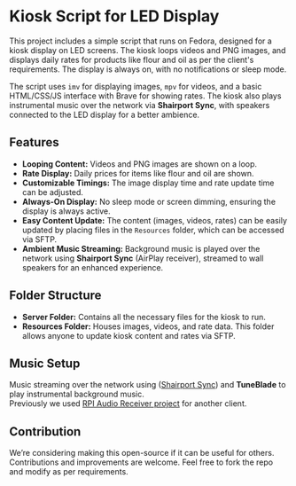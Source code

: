 # Kiosk Script for LED Display

This project includes a simple script that runs on Fedora, designed for a kiosk display on LED screens. The kiosk loops videos and PNG images, and displays daily rates for products like flour and oil as per the client's requirements. The display is always on, with no notifications or sleep mode.

The script uses `imv` for displaying images, `mpv` for videos, and a basic HTML/CSS/JS interface with Brave for showing rates. The kiosk also plays instrumental music over the network via **Shairport Sync**, with speakers connected to the LED display for a better ambience.

## Features

- **Looping Content:** Videos and PNG images are shown on a loop.
- **Rate Display:** Daily prices for items like flour and oil are shown. 
- **Customizable Timings:** The image display time and rate update time can be adjusted.
- **Always-On Display:** No sleep mode or screen dimming, ensuring the display is always active.
- **Easy Content Update:** The content (images, videos, rates) can be easily updated by placing files in the `Resources` folder, which can be accessed via SFTP.
- **Ambient Music Streaming:** Background music is played over the network using **Shairport Sync** (AirPlay receiver), streamed to wall speakers for an enhanced experience.

## Folder Structure

- **Server Folder:** Contains all the necessary files for the kiosk to run.
- **Resources Folder:** Houses images, videos, and rate data. This folder allows anyone to update kiosk content and rates via SFTP.

## Music Setup

Music streaming over the network using ([Shairport Sync](https://github.com/mikebrady/shairport-sync)) and **TuneBlade** to play instrumental background music.  
Previously we used [RPI Audio Receiver project](https://github.com/nicokaiser/rpi-audio-receiver) for another client.

## Contribution

We’re considering making this open-source if it can be useful for others. Contributions and improvements are welcome. Feel free to fork the repo and modify as per requirements.
